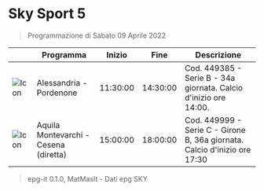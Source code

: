 # Sky Sport 5
> Programmazione di Sabato 09 Aprile 2022

||Programma|Inizio|Fine|Descrizione|
|---|---|---|---|---|
|![Icon](https://guidatv.sky.it/uuid/76903bc6-1ea5-4993-b742-ce078cb94fe5/cover?md5ChecksumParam=b83ae3071d53d30d22da35ec9fcde71d)|Alessandria - Pordenone|11:30:00|14:30:00|Cod. 449385 - Serie B - 34a giornata. Calcio d&#039;inizio ore 14:00.
|![Icon](https://guidatv.sky.it/uuid/705dec6b-0960-4688-a5ec-2926d5abd700/cover?md5ChecksumParam=75cbab53852cc2fbc74bd5ab846987c0)|Aquila Montevarchi - Cesena (diretta)|15:00:00|18:00:00|Cod. 449999 - Serie C - Girone B, 36a giornata. Calcio d&#039;inizio ore 17:30



 > epg-it 0.1.0, MatMasIt - Dati epg SKY